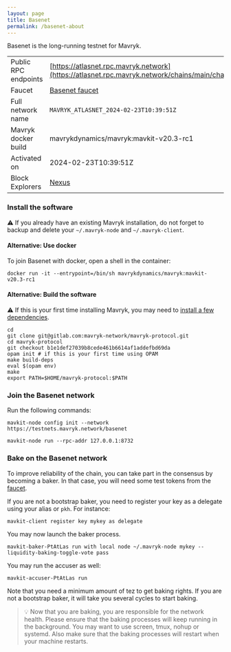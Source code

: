 ```yaml
---
layout: page
title: Basenet
permalink: /basenet-about
---
```


Basenet is the long-running testnet for Mavryk.

| | |
|-------|---------------------|
| Public RPC endpoints | [https://atlasnet.rpc.mavryk.network](https://atlasnet.rpc.mavryk.network/chains/main/chain_id)<br/> |
| Faucet | [Basenet faucet](https://atlasnet.faucet.mavryk.network) |
| Full network name | `MAVRYK_ATLASNET_2024-02-23T10:39:51Z` |
| Mavryk docker build | mavrykdynamics/mavryk:mavkit-v20.3-rc1 |
| Activated on | 2024-02-23T10:39:51Z |
| Block Explorers | [Nexus](https://nexus.mavryk.org) |




### Install the software

⚠️  If you already have an existing Mavryk installation, do not forget to backup and delete your `~/.mavryk-node` and `~/.mavryk-client`.



#### Alternative: Use docker

To join Basenet with docker, open a shell in the container:

```
docker run -it --entrypoint=/bin/sh mavrykdynamics/mavryk:mavkit-v20.3-rc1
```

#### Alternative: Build the software

⚠️  If this is your first time installing Mavryk, you may need to [install a few dependencies](https://mavryk.gitlab.io/introduction/howtoget.html#setting-up-the-development-environment-from-scratch).

```
cd
git clone git@gitlab.com:mavryk-network/mavryk-protocol.git
cd mavryk-protocol
git checkout b1e1def27039b8cede461b6614af1addefbd69da
opam init # if this is your first time using OPAM
make build-deps
eval $(opam env)
make
export PATH=$HOME/mavryk-protocol:$PATH
```

### Join the Basenet network

Run the following commands:

```
mavkit-node config init --network https://testnets.mavryk.network/basenet

mavkit-node run --rpc-addr 127.0.0.1:8732
```






### Bake on the Basenet network

To improve reliability of the chain, you can take part in the consensus by becoming a baker. In that case, you will need some test tokens from the [faucet](https://atlasnet.faucet.mavryk.network).

If you are not a bootstrap baker, you need to register your key as a delegate using your alias or `pkh`. For instance:
```bash=2
mavkit-client register key mykey as delegate
```

You may now launch the baker process.
```bash=3
mavkit-baker-PtAtLas run with local node ~/.mavryk-node mykey --liquidity-baking-toggle-vote pass
```

You may run the accuser as well:
```bash=3
mavkit-accuser-PtAtLas run
```

Note that you need a minimum amount of tez to get baking rights. If you are not a bootstrap baker, it will take you several cycles to start baking.

> 💡 Now that you are baking, you are responsible for the network health. Please ensure that the baking processes will keep running in the background. You may want to use screen, tmux, nohup or systemd. Also make sure that the baking processes will restart when your machine restarts.


